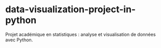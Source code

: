 # data-visualization-project-in-python
Projet académique en statistiques : analyse et visualisation de données avec  Python.
